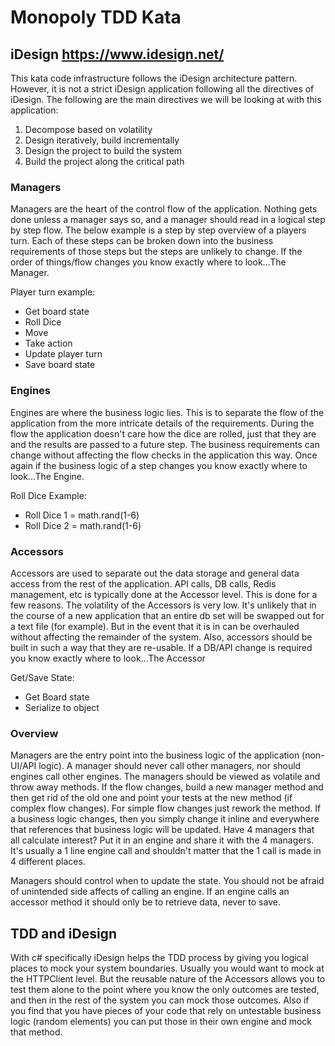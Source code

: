 # Monopoly TDD Kata

## iDesign https://www.idesign.net/
This kata code infrastructure follows the iDesign architecture pattern. However, it is not a strict iDesign application following all the directives of iDesign. The following are the main directives we will be looking at with this application:

1. Decompose based on volatility
2. Design iteratively, build incrementally
3. Design the project to build the system
4. Build the project along the critical path

### Managers
Managers are the heart of the control flow of the application. Nothing gets done unless a manager says so, and a manager should read in a logical step by step flow. The below example is a step by step overview of a players turn. Each of these steps can be broken down into the business requirements of those steps but the steps are unlikely to change. If the order of things/flow changes you know exactly where to look...The Manager.

Player turn example:
- Get board state
- Roll Dice
- Move
- Take action
- Update player turn
- Save board state

### Engines
Engines are where the business logic lies. This is to separate the flow of the application from the more intricate details of the requirements. During the flow the application doesn't care how the dice are rolled, just that they are and the results are passed to a future step. The business requirements can change without affecting the flow checks in the application this way. Once again if the business logic of a step changes you know exactly where to look...The Engine.

Roll Dice Example:
- Roll Dice 1 = math.rand(1-6)
- Roll Dice 2 = math.rand(1-6)

### Accessors
Accessors are used to separate out the data storage and general data access from the rest of the application. API calls, DB calls, Redis management, etc is typically done at the Accessor level. This is done for a few reasons. The volatility of the Accessors is very low. It's unlikely that in the course of a new application that an entire db set will be swapped out for a text file (for example). But in the event that it is in can be overhauled without affecting the remainder of the system. Also, accessors should be built in such a way that they are re-usable. If a DB/API change is required you know exactly where to look...The Accessor 

Get/Save State:
- Get Board state
- Serialize to object

### Overview
Managers are the entry point into the business logic of the application (non-UI/API logic). A manager should never call other managers, nor should engines call other engines. The managers should be viewed as volatile and throw away methods. If the flow changes, build a new manager method and then get rid of the old one and point your tests at the new method (if complex flow changes). For simple flow changes just rework the method. If a business logic changes, then you simply change it inline and everywhere that references that business logic will be updated. Have 4 managers that all calculate interest? Put it in an engine and share it with the 4 managers. It's usually a 1 line engine call and shouldn't matter that the 1 call is made in 4 different places. 

Managers should control when to update the state. You should not be afraid of unintended side affects of calling an engine. If an engine calls an accessor method it should only be to retrieve data, never to save.  

## TDD and iDesign
With c# specifically iDesign helps the TDD process by giving you logical places to mock your system boundaries. Usually you would want to mock at the HTTPClient level. But the reusable nature of the Accessors allows you to test them alone to the point where you know the only outcomes are tested, and then in the rest of the system you can mock those outcomes. Also if you find that you have pieces of your code that rely on untestable business logic (random elements) you can put those in their own engine and mock that method.
